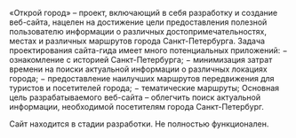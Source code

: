 «Открой город» – проект, включающий в себя разработку и создание веб-сайта, нацелен на достижение цели предоставления полезной пользователю информации о различных достопримечательностях, местах и различных маршрутов города Санкт-Петербурга. 
Задача проектирования сайта-гида имеет много потенциальных приложений:
−	ознакомление с историей Санкт-Петербурга; 
−	минимизация затрат времени на поиски актуальной информации о различных локациях города; 
−	предоставление наилучших маршрутов передвижения для туристов и посетителей города;
−	тематические маршруты;
Основная цель разрабатываемого веб-сайта – облегчить поиск актуальной информации, необходимой посетителям города Санкт-Петербург.

Сайт находится в стадии разработки. Не полностью функционален.
